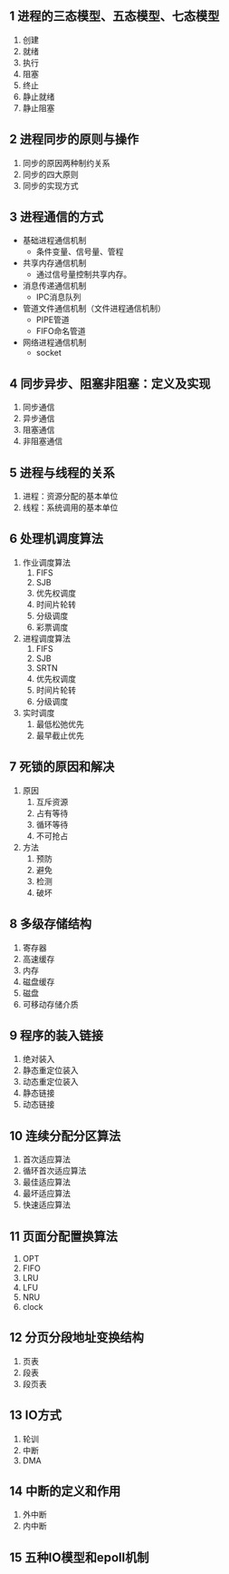 ## 1 进程的三态模型、五态模型、七态模型

1. 创建
2. 就绪
3. 执行
4. 阻塞
5. 终止
6. 静止就绪
7. 静止阻塞

## 2 进程同步的原则与操作
1. 同步的原因两种制约关系
2. 同步的四大原则
3. 同步的实现方式


## 3 进程通信的方式
* 基础进程通信机制  
  * 条件变量、信号量、管程
* 共享内存通信机制
  * 通过信号量控制共享内存。
* 消息传递通信机制
  * IPC消息队列
* 管道文件通信机制（文件进程通信机制）
  * PIPE管道
  * FIFO命名管道
* 网络进程通信机制
  * socket

## 4 同步异步、阻塞非阻塞：定义及实现

1. 同步通信
2. 异步通信
3. 阻塞通信
4. 非阻塞通信

## 5 进程与线程的关系

1. 进程：资源分配的基本单位
2. 线程：系统调用的基本单位

## 6 处理机调度算法
1. 作业调度算法
   1. FIFS
   2. SJB
   3. 优先权调度
   4. 时间片轮转
   5. 分级调度
   6. 彩票调度
2. 进程调度算法
   1. FIFS
   2. SJB
   3. SRTN
   4. 优先权调度
   5. 时间片轮转
   6. 分级调度
3. 实时调度
   1. 最低松弛优先
   2. 最早截止优先

## 7 死锁的原因和解决
1. 原因
   1. 互斥资源
   2. 占有等待
   3. 循环等待
   4. 不可抢占
2. 方法
   1. 预防
   2. 避免
   3. 检测
   4. 破坏

## 8 多级存储结构
1. 寄存器
2. 高速缓存
3. 内存
4. 磁盘缓存
5. 磁盘
6. 可移动存储介质

## 9 程序的装入链接

1. 绝对装入
2. 静态重定位装入
3. 动态重定位装入
4. 静态链接
5. 动态链接

## 10 连续分配分区算法
1. 首次适应算法
2. 循环首次适应算法
3. 最佳适应算法
4. 最坏适应算法
5. 快速适应算法
## 11 页面分配置换算法

1. OPT
2. FIFO
3. LRU
4. LFU
5. NRU
6. clock

## 12 分页分段地址变换结构
1. 页表
2. 段表
3. 段页表

## 13 IO方式
1. 轮训
2. 中断
3. DMA

## 14 中断的定义和作用
1. 外中断
2. 内中断

## 15 五种IO模型和epoll机制

